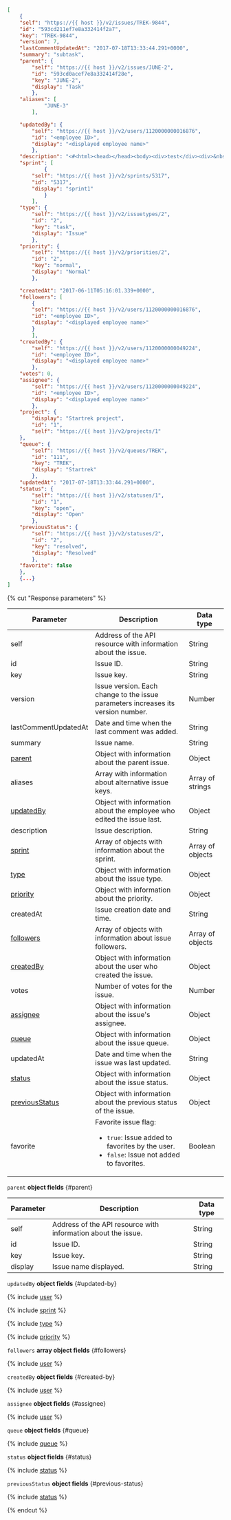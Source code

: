 ```json
[
    {
    "self": "https://{{ host }}/v2/issues/TREK-9844",
    "id": "593cd211ef7e8a332414f2a7",
    "key": "TREK-9844",
    "version": 7,
    "lastCommentUpdatedAt": "2017-07-18T13:33:44.291+0000",
    "summary": "subtask",
    "parent": {
        "self": "https://{{ host }}/v2/issues/JUNE-2",
        "id": "593cd0acef7e8a332414f28e",
        "key": "JUNE-2",
        "display": "Task"
        },
    "aliases": [
            "JUNE-3"
        ],

    "updatedBy": {
        "self": "https://{{ host }}/v2/users/1120000000016876",
        "id": "<employee ID>",
        "display": "<displayed employee name>"
        },
    "description": "<#<html><head></head><body><div>test</div><div>&nbsp;</div><div>&nbsp;</div> </body></html>#>",
    "sprint": [
            {
        "self": "https://{{ host }}/v2/sprints/5317",
        "id": "5317",
        "display": "sprint1"
            }
        ],
    "type": {
        "self": "https://{{ host }}/v2/issuetypes/2",
        "id": "2",
        "key": "task",
        "display": "Issue"
        },
    "priority": {
        "self": "https://{{ host }}/v2/priorities/2",
        "id": "2",
        "key": "normal",
        "display": "Normal"
        },

    "createdAt": "2017-06-11T05:16:01.339+0000",
    "followers": [
        {
        "self": "https://{{ host }}/v2/users/1120000000016876",
        "id": "<employee ID>",
        "display": "<displayed employee name>"
        }
        ],
    "createdBy": {
        "self": "https://{{ host }}/v2/users/1120000000049224",
        "id": "<employee ID>",
        "display": "<displayed employee name>"
        },
    "votes": 0,
    "assignee": {
        "self": "https://{{ host }}/v2/users/1120000000049224",
        "id": "<employee ID>",
        "display": "<displayed employee name>"
        },
    "project": {
        "display": "Startrek project",
        "id": "1",
        "self": "https://{{ host }}/v2/projects/1"
    },
    "queue": {
        "self": "https://{{ host }}/v2/queues/TREK",
        "id": "111",
        "key": "TREK",
        "display": "Startrek"
        },
    "updatedAt": "2017-07-18T13:33:44.291+0000",
    "status": {
        "self": "https://{{ host }}/v2/statuses/1",
        "id": "1",
        "key": "open",
        "display": "Open"
        },
    "previousStatus": {
        "self": "https://{{ host }}/v2/statuses/2",
        "id": "2",
        "key": "resolved",
        "display": "Resolved"
        },
    "favorite": false
    },
    {...}
]
```

{% cut "Response parameters" %}

   | Parameter | Description | Data type |
   | ----- | ----- | ----- |
   | self | Address of the API resource with information about the issue. | String |
   | id | Issue ID. | String |
   | key | Issue key. | String |
   | version | Issue version. Each change to the issue parameters increases its version number. | Number |
   | lastCommentUpdatedAt | Date and time when the last comment was added. | String |
   | summary | Issue name. | String |
   | [parent](#parent) | Object with information about the parent issue. | Object |
   | aliases | Array with information about alternative issue keys. | Array of strings |
   | [updatedBy](#updated-by) | Object with information about the employee who edited the issue last. | Object |
   | description | Issue description. | String |
   | [sprint](#sprint) | Array of objects with information about the sprint. | Array of objects |
   | [type](#type) | Object with information about the issue type. | Object |
   | [priority](#priority) | Object with information about the priority. | Object |
   | createdAt | Issue creation date and time. | String |
   | [followers](#followers) | Array of objects with information about issue followers. | Array of objects |
   | [createdBy](#created-by) | Object with information about the user who created the issue. | Object |
   | votes | Number of votes for the issue. | Number |
   | [assignee](#assignee) | Object with information about the issue's assignee. | Object |
   | [queue](#queue) | Object with information about the issue queue. | Object |
   | updatedAt | Date and time when the issue was last updated. | String |
   | [status](#status) | Object with information about the issue status. | Object |
   | [previousStatus](#previous-status) | Object with information about the previous status of the issue. | Object |
   | favorite | Favorite issue flag:<ul><li>`true`: Issue added to favorites by the user.</li><li>`false`: Issue not added to favorites.</li></ul> | Boolean |

   `parent` **object fields** {#parent}

   | Parameter | Description | Data type |
   | ----- | ----- | ----- |
   | self | Address of the API resource with information about the issue. | String |
   | id | Issue ID. | String |
   | key | Issue key. | String |
   | display | Issue name displayed. | String |

   `updatedBy` **object fields** {#updated-by}

   {% include [user](../../../_includes/tracker/api/user.md) %}

   {% include [sprint](../../../_includes/tracker/api/sprint.md) %}

   {% include [type](../../../_includes/tracker/api/type.md) %}

   {% include [priority](../../../_includes/tracker/api/priority.md) %}

   `followers` **array object fields** {#followers}

   {% include [user](../../../_includes/tracker/api/user.md) %}

   `createdBy` **object fields** {#created-by}

   {% include [user](../../../_includes/tracker/api/user.md) %}

   `assignee` **object fields** {#assignee}

   {% include [user](../../../_includes/tracker/api/user.md) %}

   `queue` **object fields** {#queue}

   {% include [queue](../../../_includes/tracker/api/queue.md) %}

   `status` **object fields** {#status}

   {% include [status](../../../_includes/tracker/api/status.md) %}

   `previousStatus` **object fields** {#previous-status}

   {% include [status](../../../_includes/tracker/api/status.md) %}

{% endcut %}

